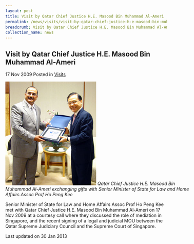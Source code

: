 ```yaml
---
layout: post
title: Visit by Qatar Chief Justice H.E. Masood Bin Muhammad Al-Ameri
permalink: /news/visits/visit-by-qatar-chief-justice-h-e-masood-bin-muhammad-al-ameri/
breadcrumb: Visit by Qatar Chief Justice H.E. Masood Bin Muhammad Al-Ameri
collection_name: news
---
```


<style>
.image {width: 600px;}
.image img {max-width: 100%;}
</style>

Visit by Qatar Chief Justice H.E. Masood Bin Muhammad Al-Ameri
---

17 Nov 2009 Posted in [Visits](/news/visits/)

<div class="image">
  <img src="/images/qatar-cj-al-ameri-and-sms.jpg/" alt="qatar visit" title="qatar visit">
  <i>Qatar Chief Justice H.E. Masood Bin Muhammad Al-Ameri exchanging gifts with Senior Minister of State for Law and Home Affairs Assoc Prof Ho Peng Kee</i>
</div>


Senior Minister of State for Law and Home Affairs Assoc Prof Ho Peng Kee met with Qatar Chief Justice H.E. Masood Bin Muhammad Al-Ameri on 17 Nov 2009 at a courtesy call where they discussed the role of mediation in Singapore, and the recent signing of a legal and judicial MOU between the Qatar Supreme Judiciary Council and the Supreme Court of Singapore.

<p class="right-side-updated">Last updated on 30 Jan 2013</p>
